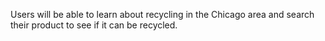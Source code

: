 Users will be able to learn about recycling in the Chicago area and search their product to see if it can be recycled.